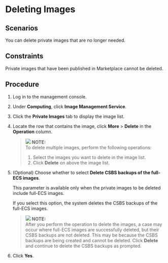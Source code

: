 # Deleting Images<a name="EN-US_TOPIC_0030713201"></a>

## Scenarios<a name="section193899835818"></a>

You can delete private images that are no longer needed.

## Constraints<a name="section199217147114"></a>

Private images that have been published in Marketplace cannot be deleted.

## Procedure<a name="en-us_topic_0029124542_section5858145710388"></a>

1.  Log in to the management console.
2.  Under  **Computing**, click  **Image Management Service**.
3.  Click the  **Private Images**  tab to display the image list.
4.  Locate the row that contains the image, click  **More**  \>  **Delete**  in the  **Operation**  column.

    >![](/images/icon-note.gif) **NOTE:**   
    >To delete multiple images, perform the following operations:  
    >1.  Select the images you want to delete in the image list.  
    >2.  Click  **Delete**  on above the image list.  

5.  \(Optional\) Choose whether to select  **Delete CSBS backups of the full-ECS images**.

    This parameter is available only when the private images to be deleted include full-ECS images.

    If you select this option, the system deletes the CSBS backups of the full-ECS images. 

    >![](/images/icon-note.gif) **NOTE:**   
    >After you perform the operation to delete the images, a case may occur where full-ECS images are successfully deleted, but their CSBS backups are not deleted. This may be because the CSBS backups are being created and cannot be deleted. Click  **Delete**  and continue to delete the CSBS backups as prompted.  

6.  Click  **Yes**.

